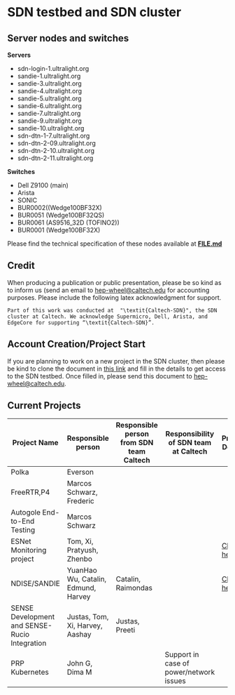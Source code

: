# SDN testbed and SDN cluster
## Server nodes and switches
 **Servers**
 
* sdn-login-1.ultralight.org 
* sandie-1.ultralight.org 
* sandie-3.ultralight.org
* sandie-4.ultralight.org
* sandie-5.ultralight.org
* sandie-6.ultralight.org
* sandie-7.ultralight.org
* sandie-9.ultralight.org
* sandie-10.ultralight.org
* sdn-dtn-1-7.ultralight.org
* sdn-dtn-2-09.ultralight.org
* sdn-dtn-2-10.ultralight.org
* sdn-dtn-2-11.ultralight.org 

**Switches**

* Dell Z9100 (main)
* Arista
* SONIC
* BUR0002((Wedge100BF32X)
* BUR0051 (Wedge100BF32QS)
* BUR0061 (AS9516_32D (TOFINO2))
* BUR0001 (Wedge100BF32X)

Please find the technical specification of these nodes available at [**FILE.md**](FILE.md)

## Credit

When producing a publication or public presentation, please be so kind as to inform us (send an email to hep-wheel@caltech.edu for accounting purposes. Please include the following latex acknowledgment for support.

```{r set-options, echo=FALSE, cache=FALSE}
Part of this work was conducted at  "\textit{Caltech-SDN}", the SDN cluster at Caltech. We acknowledge Supermicro, Dell, Arista, and EdgeCore for supporting “\textit{Caltech-SDN}”.
```

## Account Creation/Project Start

If you are planning to work on a new project in the SDN cluster, then please be kind to clone the document in [this link](https://docs.google.com/document/d/1P2M0AU8OXNls4xpdMuP0Nnv9BmufkOvW1-NFnan17rw/edit) and fill in the details to get access to the SDN testbed. Once filled in, please send this document to hep-wheel@caltech.edu.

## Current Projects
|Project Name| Responsible person | Responsible person from SDN team Caltech | Responsibility of SDN team at Caltech |Project Details|
|------------|--------------------|------------------------------------------|----------------------------------------|---|
|Polka|Everson
|FreeRTR,P4|Marcos Schwarz, Frederic
|Autogole End-to-End Testing|Marcos Schwarz
|ESNet Monitoring project|Tom, Xi, Pratyush, Zhenbo|||[Click here](https://github.com/preeti-bhat/sdn-testbed/blob/617b6842083c840bb48f71492acf91c8fa8a74ed/Projects/ESNet%20SENSE%20Realtime%20Flow%20Monitoring%20Project%20.pdf)
|NDISE/SANDIE|YuanHao Wu, Catalin, Edmund, Harvey|Catalin, Raimondas||[Click here](https://github.com/preeti-bhat/sdn-testbed/blob/617b6842083c840bb48f71492acf91c8fa8a74ed/Projects/N-DISE.pdf)
|SENSE Development and SENSE-Rucio Integration|Justas, Tom, Xi, Harvey, Aashay|Justas, Preeti
|PRP Kubernetes|John G, Dima M| | Support in case of power/network issues











